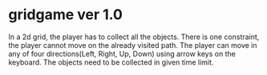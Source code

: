 # gridgame ver 1.0
In a 2d grid, the player has to collect all the objects. There is one constraint, the player cannot move on the already visited path.
The player can move in any of four directions(Left, Right, Up, Down) using arrow keys on the keyboard. 
The objects need to be collected in given time limit.
